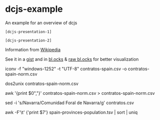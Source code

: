 # dcjs-example
An example for an overview of dcjs

    [dcjs-presentation-1]

    [dcjs-presentation-2]

Information from [Wikipedia]

See it in a [gist] and in [bl.ocks] & [raw bl.ocks] for better visualization

  [bl.ocks]:
  <http://bl.ocks.org/ackuser/53e66ddba701e7bc99c396f0640639d5>

  [raw bl.ocks]:
  <http://bl.ocks.org/ackuser/raw/53e66ddba701e7bc99c396f0640639d5>

  [gist]:
  <https://gist.github.com/ackuser/53e66ddba701e7bc99c396f0640639d5>


  [Wikipedia]: <https://es.wikipedia.org/w/index.php?title=Anexo:Provincias_y_ciudades_aut%C3%B3nomas_de_Espa%C3%B1a>

  [dcjs-presentation-1]: <https://ackuser.github.io/dcjs-presentation-1>

  [dcjs-presentation-2]: <https://ackuser.github.io/dcjs-presentation-2>



 iconv -f "windows-1252" -t "UTF-8" contratos-spain.csv -o contratos-spain-norm.csv

  dos2unix contratos-spain-norm.csv

  awk '{print $0","}' contratos-spain-norm.csv  > contratos-spain-norm.csv

 sed -i 's/Navarra/Comunidad Foral de Navarra/g' contratos.csv

 awk -F'\t' {'print $7'} spain-provinces-population.tsv | sort | uniq

